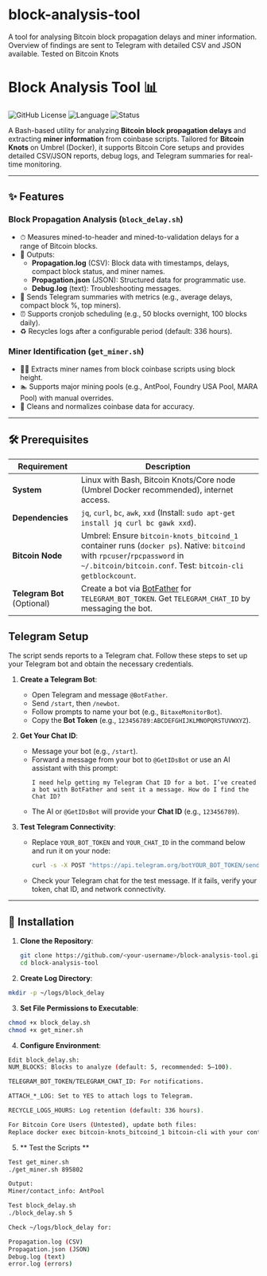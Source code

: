 # block-analysis-tool
A tool for analysing Bitcoin block propagation delays and miner information. Overview of findings are sent to Telegram with detailed CSV and JSON available. Tested on Bitcoin Knots
# Block Analysis Tool 📊

![GitHub License](https://img.shields.io/github/license/<your-username>/block-analysis-tool?color=blue)
![Language](https://img.shields.io/badge/language-Bash-green)
![Status](https://img.shields.io/badge/status-active-brightgreen)

A Bash-based utility for analyzing **Bitcoin block propagation delays** and extracting **miner information** from coinbase scripts. Tailored for **Bitcoin Knots** on Umbrel (Docker), it supports Bitcoin Core setups and provides detailed CSV/JSON reports, debug logs, and Telegram summaries for real-time monitoring.

---

## ✨ Features

### Block Propagation Analysis (`block_delay.sh`)
- ⏱ Measures mined-to-header and mined-to-validation delays for a range of Bitcoin blocks.
- 📄 Outputs:
  - **Propagation.log** (CSV): Block data with timestamps, delays, compact block status, and miner names.
  - **Propagation.json** (JSON): Structured data for programmatic use.
  - **Debug.log** (text): Troubleshooting messages.
- 📨 Sends Telegram summaries with metrics (e.g., average delays, compact block %, top miners).
- ⏰ Supports cronjob scheduling (e.g., 50 blocks overnight, 100 blocks daily).
- ♻️ Recycles logs after a configurable period (default: 336 hours).

### Miner Identification (`get_miner.sh`)
- 🕵️‍♂️ Extracts miner names from block coinbase scripts using block height.
- 🏊 Supports major mining pools (e.g., AntPool, Foundry USA Pool, MARA Pool) with manual overrides.
- 🧹 Cleans and normalizes coinbase data for accuracy.

---

## 🛠️ Prerequisites

| Requirement | Description |
|-------------|-------------|
| **System** | Linux with Bash, Bitcoin Knots/Core node (Umbrel Docker recommended), internet access. |
| **Dependencies** | `jq`, `curl`, `bc`, `awk`, `xxd` (Install: `sudo apt-get install jq curl bc gawk xxd`). |
| **Bitcoin Node** | Umbrel: Ensure `bitcoin-knots_bitcoind_1` container runs (`docker ps`). Native: `bitcoind` with `rpcuser`/`rpcpassword` in `~/.bitcoin/bitcoin.conf`. Test: `bitcoin-cli getblockcount`. |
| **Telegram Bot** (Optional) | Create a bot via [BotFather](https://t.me/BotFather) for `TELEGRAM_BOT_TOKEN`. Get `TELEGRAM_CHAT_ID` by messaging the bot. |


## Telegram Setup

The script sends reports to a Telegram chat. Follow these steps to set up your Telegram bot and obtain the necessary credentials.

1. **Create a Telegram Bot**:
   - Open Telegram and message `@BotFather`.
   - Send `/start`, then `/newbot`.
   - Follow prompts to name your bot (e.g., `BitaxeMonitorBot`).
   - Copy the **Bot Token** (e.g., `123456789:ABCDEFGHIJKLMNOPQRSTUVWXYZ`).

2. **Get Your Chat ID**:
   - Message your bot (e.g., `/start`).
   - Forward a message from your bot to `@GetIDsBot` or use an AI assistant with this prompt:
     ```
     I need help getting my Telegram Chat ID for a bot. I’ve created a bot with BotFather and sent it a message. How do I find the Chat ID?
     ```
   - The AI or `@GetIDsBot` will provide your **Chat ID** (e.g., `123456789`).

3. **Test Telegram Connectivity**:
   - Replace `YOUR_BOT_TOKEN` and `YOUR_CHAT_ID` in the command below and run it on your node:
     ```bash
     curl -s -X POST "https://api.telegram.org/botYOUR_BOT_TOKEN/sendMessage" -d chat_id="YOUR_CHAT_ID" -d text="Test from my node"
     ```
   - Check your Telegram chat for the test message. If it fails, verify your token, chat ID, and network connectivity.
---

## 🚀 Installation

1. **Clone the Repository**:
   ```bash
   git clone https://github.com/<your-username>/block-analysis-tool.git
   cd block-analysis-tool

2. **Create Log Directory**:
 ```bash
mkdir -p ~/logs/block_delay
```

3. **Set File Permissions to Executable**:
```bash
chmod +x block_delay.sh
chmod +x get_miner.sh
```
4. **Configure Environment**:
```bash
Edit block_delay.sh:
NUM_BLOCKS: Blocks to analyze (default: 5, recommended: 5–100).

TELEGRAM_BOT_TOKEN/TELEGRAM_CHAT_ID: For notifications.

ATTACH_*_LOG: Set to YES to attach logs to Telegram.

RECYCLE_LOGS_HOURS: Log retention (default: 336 hours).

For Bitcoin Core Users (Untested), update both files:
Replace docker exec bitcoin-knots_bitcoind_1 bitcoin-cli with your container name or bitcoin-cli.
```
5. ** Test the Scripts **
```bash
Test get_miner.sh
./get_miner.sh 895802

Output:
Miner/contact_info: AntPool

Test block_delay.sh
./block_delay.sh 5

Check ~/logs/block_delay for:

Propagation.log (CSV)
Propagation.json (JSON)
Debug.log (text)
error.log (errors)
```





